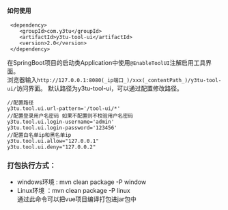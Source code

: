 #### 如何使用
```
 <dependency>
    <groupId>com.y3tu</groupId>
    <artifactId>y3tu-tool-ui</artifactId>
    <version>2.0</version>
 </dependency>
```

在SpringBoot项目的启动类Application中使用`@EnableToolUI`注解启用工具界面。  
浏览器输入`http://127.0.0.1:8080(_ip端口_)/xxx(_contentPath_)/y3tu-tool-ui/`访问界面。
默认路径为y3tu-tool-ui，可以通过配置修改路径。

```
//配置路径
y3tu.tool.ui.url-pattern='/tool-ui/*' 
//配置登录用户名密码 如果不配置则不校验用户名密码
y3tu.tool.ui.login-username='admin'
y3tu.tool.ui.login-password='123456'
//配置白名单ip和黑名单ip
y3tu.tool.ui.allow="127.0.0.1"
y3tu.tool.ui.deny="127.0.0.2"
```

### 打包执行方式：
* windows环境 : mvn clean package -P window
* Linux环境 ：mvn clean package -P linux   
通过此命令可以把vue项目编译打包进jar包中